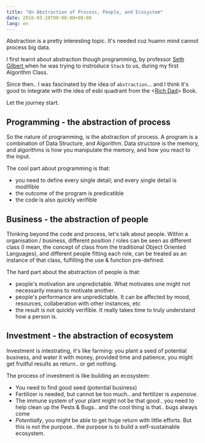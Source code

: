 ```yaml
---
title: "On Abstraction of Process, People, and Ecosystem"
date: 2016-03-28T00:00:00+08:00
lang: en
---
```


Abstraction is a pretty interesting topic. It's needed cuz huamn mind cannot
process big data.

I first learnt about abstraction though programming, by professor [Seth Gilbert
](http://www.comp.nus.edu.sg/~gilbert/) when he was trying to instroduce `Stack`
to us, during my first Algorithm Class.

Since then.. I was fascinated by the idea of `abstraction`... and I think it's
good to integrate with the idea of esbi quadrant from the <[Rich Dad](
http://www.amazon.com/Rich-Dads-CASHFLOW-Quadrant-Financial/)> Book.

Let the journey start.

## Programming - the abstraction of process

So the nature of programming, is the abstraction of process. A program is a
combination of Data Structure, and Algorithm. Data structore is the memory, and
algorithms is how you manipulate the memory, and how you react to the input. 

The cool part about programming is that:

- you need to define every single detail; and every single detail is modifible
- the outcome of the program is predicatible
- the code is also quickly verifible

## Business - the abstraction of people

Thinking beyond the code and process, let's talk about people. Within a
organisation / business, different position / roles can be seen as different
class (I mean, the concept of class from the traditional Object Oriented 
Languages), and different people fitting each role, can be treated as an 
instance of that class, fulfilling the use & function pre-defined.

The hard part about the abstraction of people is that:

- people's motivation are unpredictable. What motivates one might not
  necessarily means to motivate another.
- people's performance are unpredictable. It can be affected by mood, resources,
  collaberation with other instances, etc
- the result is not quickly verifible. It really takes time to truly understand
  how a person is.

## Investment - the abstraction of ecosystem

Investment is intestrating, it's like farming: you plant a seed of potential
business, and water it with money, provided time and patience, you might get
fruitful results as return.. or get nothing.

The process of investment is like building an ecosystem:

- You need to find good seed (potential business)
- Fertilizer is needed, but cannot be too much.. and fertilizer is *expensive*.
- The immune system of your plant might not be that good.. you need to help
  clean up the Pests & Bugs.. and the cool thing is that.. bugs always come
- *Potentially*, you might be able to get huge return with little efforts. But
  this is not the purpose.. the purpose is to build a self-sustainable
  ecosystem.

